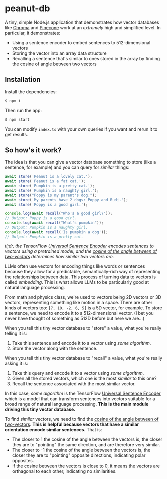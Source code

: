 # peanut-db

A tiny, simple Node.js application that demonstrates how vector databases like [Chroma](https://github.com/chroma-core/chroma) and [Pinecone](https://www.pinecone.io/) work at an _extremely_ high and simplified level. In particular, it demonstrates:

- Using a sentence encoder to embed sentences to 512-dimensional vectors
- Storing the vector into an array data structure
- Recalling a sentence that's similar to ones stored in the array by finding the cosine of angle between two vectors

## Installation

Install the dependencies:

```sh
$ npm i
```

Then run the app:

```sh
$ npm start
```

You can modify `index.ts` with your own queries if you want and rerun it to get results.

## So how's it work?

The idea is that you can give a vector database something to store (like a sentence, for example) and you can query for _similar_ things:

```ts
await store('Peanut is a lovely cat.');
await store('Peanut is a fat cat.');
await store('Pumpkin is a pretty cat.');
await store('Pumpkin is a naughty girl.');
await store("Poppy is my parent's dog.");
await store('My parents have 2 dogs: Poppy and Rudi.');
await store('Poppy is a good girl.');

console.log(await recall("Who's a good girl?"));
// Output: Poppy is a good girl.
console.log(await recall("What's pumpkin"));
// Output: Pumpkin is a naughty girl.
console.log(await recall('Is pumpkin a dog'));
// Output: Pumpkin is a pretty cat.
```

_tl;dr, the TensorFlow [Universal Sentence Encoder](https://github.com/tensorflow/tfjs-models/tree/master/universal-sentence-encoder) encodes sentences to vectors using a pretrained model, and the [cosine of the angle between of two-vectors](https://en.wikipedia.org/wiki/Cosine_similarity) determines how similar two vectors are._

LLMs often use vectors for encoding things like words or sentences because they allow for a predictable, semantically-rich way of representing the relationships between data. This process of turning data to vectors is called _embedding_. This is what allows LLMs to be particularly good at natural language processing.

From math and physics class, we're used to vectors being 2D vectors or 3D vectors, representing something like motion in a space. There are other kinds of vectors too: `[7, 10, -2, 6, 5]` is a 5D vector, for example. To store a sentence, we need to encode it to a 512-dimensional vector. (I bet you never have thought of something as 512D before but here we are...)

When you tell this tiny vector database to "store" a value, what you're really telling it is:

1. Take this sentence and encode it to a vector using _some algorithm_.
2. Store the vector along with the sentence.

When you tell this tiny vector database to "recall" a value, what you're really asking it is:

1. Take this query and encode it to a vector using _some algorithm_.
2. Given all the stored vectors, which one is the most _similar_ to this one?
3. Recall the sentence associated with the most similar vector.

In this case, _some algorithm_ is the TensorFlow [Universal Sentence Encoder](https://github.com/tensorflow/tfjs-models/tree/master/universal-sentence-encoder), which is a model that can transform sentences into vectors suitable for a broad range of natural language processing. **This is the main module driving this tiny vector database.**

To find _similar_ vectors, we need to find the [cosine of the angle between of two-vectors](https://en.wikipedia.org/wiki/Cosine_similarity). **This is helpful because vectors that have a similar orientation encode similar sentences.** That is:

- The closer to 1 the cosine of the angle between the vectors is, the closer they are to "pointing" the same direction, and are therefore very similar.
- The closer to -1 the cosine of the angle between the vectors is, the closer they are to "pointing" opposite directions, indicating polar opposites.
- If the cosine between the vectors is close to 0, it means the vectors are orthagonal to each other, indicating no similarities.

